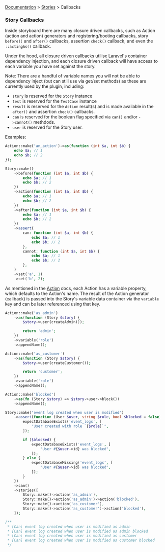 [Documentation](/docs/documentation.md) > [Stories](/docs/stories.md) > Callbacks

### Story Callbacks

Inside storyboard there are many closure driven callbacks, such as Action (action and action) generators and registering/booting callbacks, story `before()` and `after()` callbacks, assertion `check()` callback, and even the `::actingAs()` callback.

Under the hood, all closure driven callbacks utilise Laravel's container dependency injection, and each closure driven callback will have access to each variable you have set against the story.

Note: There are a handful of variable names you will not be able to dependency inject (but can still use via get/set methods) as these are currently used by the plugin, including:

- `story` is reserved for the `Story` instance
- `test` is reserved for the `TestCase` instance
- `result` is reserved for the `Action` result(s) and is made available in the `after()` and assertion `check()` callbacks.
- `can` is reserved for the boolean flag specified via `can()` and/or `->cannot()` methdods.
- `user` is reserved for the Story user.

Examples:

```php
Action::make('an_action')->as(function (int $a, int $b) {
    echo $a; // 1
    echo $b; // 2
});

Story::make()
    ->before(function (int $a, int $b) {
        echo $a; // 1
        echo $b; // 2
    })
    ->action(function (int $a, int $b) {
        echo $a; // 1
        echo $b; // 2
    })
    ->after(function (int $a, int $b) {
        echo $a; // 1
        echo $b; // 2
    })
    ->assert(
        can: function (int $a, int $b) {
            echo $a; // 1
            echo $b; // 2
        },
        cannot: function (int $a, int $b) {
            echo $a; // 1
            echo $b; // 2
        },
    )
    ->set('a', 1)
    ->set('b', 2);
```

As mentioned in the [Action](/docs/actions.md) docs, each Action has a variable property, which defaults to the Action's name. The result of the Action generator (callback) is passed into the Story's variable data container via the `variable` key and can be later referenced using that key.

```php
Action::make('as_admin')
    ->as(function (Story $story) {
        $story->user(createAdmin());

        return 'admin';
    })
    ->variable('role')
    ->appendName();

Action::make('as_customer')
    ->as(function (Story $story) {
        $story->user(createCustomer());

        return 'customer';
    })
    ->variable('role')
    ->appendName();

Action::make('blocked')
    ->as(fn (Story $story) => $story->user->block())
    ->appendName();

Story::make('event log created when user is modified')
    ->assert(function (User $user, string $role, bool $blocked = false) {
        expectDatabaseExists('event_logs', [
            "User created with role `{$role}`",
        ]);

        if ($blocked) {
            expectDatabaseExists('event_logs', [
                "User #{$user->id} was blocked",
            ]);
        } else {
            expectDatabaseMissing('event_logs', [
                "User #{$user->id} was blocked",
            ]);
        }
    })
    ->can()
    ->stories([
        Story::make()->action('as_admin'),
        Story::make()->action('as_admin')->action('blocked'),
        Story::make()->action('as_customer'),
        Story::make()->action('as_customer')->action('blocked'),
    ]);

/**
 * [Can] event log created when user is modified as admin
 * [Can] event log created when user is modified as admin blocked
 * [Can] event log created when user is modified as customer
 * [Can] event log created when user is modified as customer blocked
 */
```